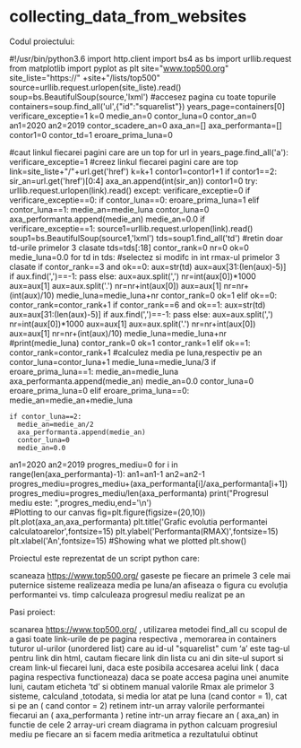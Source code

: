 # collecting_data_from_websites
Codul proiectului:
 
#!/usr/bin/python3.6
import http.client
import bs4 as bs
import urllib.request
from matplotlib import pyplot as plt
site="www.top500.org"
site_liste="https://" +site+"/lists/top500"
source=urllib.request.urlopen(site_liste).read()
soup=bs.BeautifulSoup(source,'lxml')
#accesez pagina cu toate topurile
containers=soup.find_all('ul',{"id":"squarelist"})
years_page=containers[0]
verificare_exceptie=1
k=0
medie_an=0
contor_luna=0
contor_an=0
an1=2020
an2=2019
contor_scadere_an=0
axa_an=[]
axa_performanta=[]
contor1=0
contor_td=1
eroare_prima_luna=0
 
#caut linkul fiecarei pagini care are un top
for url in years_page.find_all('a'):
verificare_exceptie=1
#creez linkul fiecarei pagini care are top
link=site_liste+"/"+url.get('href')
k=k+1
contor1=contor1+1
if contor1==2:
  sir_an=url.get('href')[0:4]
  axa_an.append(int(sir_an))
  contor1=0
try:
  urllib.request.urlopen(link).read()
except:
  verificare_exceptie=0
if verificare_exceptie==0:
  if contor_luna==0:
    eroare_prima_luna=1
  elif contor_luna==1:
    medie_an=medie_luna
    contor_luna=0
    axa_performanta.append(medie_an)
    medie_an=0.0
if verificare_exceptie==1:
  source1=urllib.request.urlopen(link).read()
  soup1=bs.BeautifulSoup(source1,'lxml')
   tds=soup1.find_all('td')
  #retin doar td-urile primelor 3 clasate
  tds=tds[:18]
  contor_rank=0
  nr=0
  ok=0
  medie_luna=0.0
  for td in tds:
    #selectez si modifc in int rmax-ul primelor 3 clasate
    if contor_rank==3 and ok==0:
      aux=str(td)
      aux=aux[31:(len(aux)-5)]
      if aux.find(',')==-1:
        pass
      else:
        aux=aux.split(',')
        nr=int(aux[0])*1000
        aux=aux[1]
      aux=aux.split('.')
      nr=nr+int(aux[0])
      aux=aux[1]
      nr=nr+(int(aux)/10)
      medie_luna=medie_luna+nr
      contor_rank=0
      ok=1
    elif ok==0:
      contor_rank=contor_rank+1
    if contor_rank==6 and ok==1:
      aux=str(td)
      aux=aux[31:(len(aux)-5)]
      if aux.find(',')==-1:
        pass
      else:
        aux=aux.split(',')
        nr=int(aux[0])*1000
        aux=aux[1]
      aux=aux.split('.')
      nr=nr+int(aux[0])
      aux=aux[1]
      nr=nr+(int(aux)/10)
      medie_luna=medie_luna+nr
      #print(medie_luna)
      contor_rank=0
      ok=1
      contor_rank=1
    elif ok==1:
      contor_rank=contor_rank+1
  #calculez media pe luna,respectiv pe an
  contor_luna=contor_luna+1
  medie_luna=medie_luna/3
  if eroare_prima_luna==1:
    medie_an=medie_luna
    axa_performanta.append(medie_an)
    medie_an=0.0
    contor_luna=0
    eroare_prima_luna=0
  elif eroare_prima_luna==0:
    medie_an=medie_an+medie_luna
  
    if contor_luna==2:
      medie_an=medie_an/2
      axa_performanta.append(medie_an)
      contor_luna=0
      medie_an=0.0
an1=2020
an2=2019
progres_mediu=0
for i in range(len(axa_performanta)-1):
an1=an1-1
an2=an2-1
progres_mediu=progres_mediu+(axa_performanta[i]/axa_performanta[i+1])
progres_mediu=progres_mediu/len(axa_performanta)
print("Progresul mediu este: ",progres_mediu,end='\n')    
#Plotting to our canvas
fig=plt.figure(figsize=(20,10))
plt.plot(axa_an,axa_performanta)
plt.title('Grafic evolutia performantei calculatoarelor',fontsize=15)
plt.ylabel('Performanta(RMAX)',fontsize=15)
plt.xlabel('An',fontsize=15)
#Showing what we plotted
plt.show()



Proiectul este reprezentat de un script python care:

 scaneaza https://www.top500.org/ 
 gaseste pe fiecare an primele 3 cele mai puternice sisteme
 realizeaza media pe luna/an 
 afiseaza o figura cu evoluția performantei vs. timp 
 calculeaza progresul mediu realizat pe an

Pasi proiect:

scanarea https://www.top500.org/ , utilizarea metodei find_all cu scopul de a gasi toate link-urile de pe pagina respectiva , memorarea in containers tuturor ul-urilor (unordered list) care au id-ul "squarelist"
cum ‘a’ este tag-ul pentru link din html, cautam fiecare link din lista cu ani din site-ul suport si cream link-ul fiecarei luni, daca este posibila accesarea acelui link ( daca pagina respectiva functioneaza)
daca se poate accesa pagina unei anumite luni, cautam eticheta ‘td’ si obtinem manual valorile Rmax ale primelor 3 sisteme, calculand ,totodata, si media lor atat pe luna (cand contor = 1), cat si pe an ( cand contor = 2)
retinem intr-un array valorile performantei fiecarui an ( axa_performanta )
retine intr-un array fiecare an ( axa_an)
in functie de cele 2 array-uri cream diagrama in python 
calcuam progresiul mediu pe fiecare an si facem media aritmetica a rezultatului obtinut
